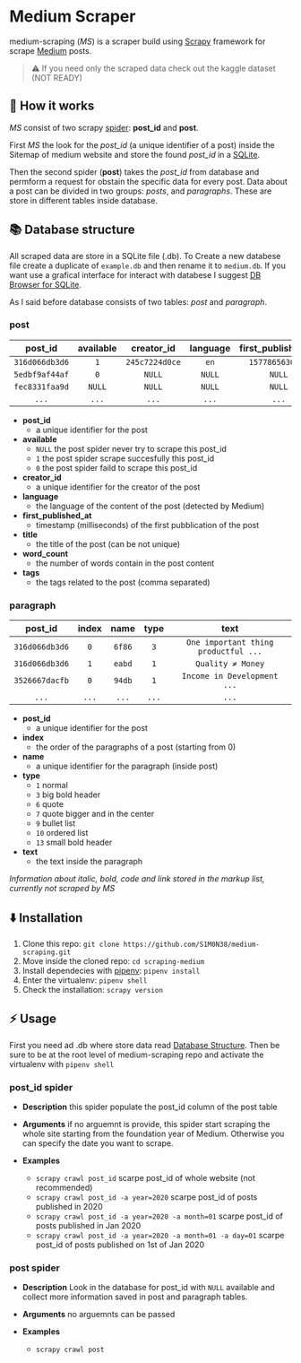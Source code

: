 # Medium Scraper

medium-scraping (*MS*) is a scraper build using [Scrapy](https://scrapy.org/)
framework for scrape [Medium](https://medium.com/) posts.

> :warning: If you need only the scraped data check out the kaggle dataset (NOT READY)

## :wrench: How it works

*MS* consist of two scrapy [spider](https://docs.scrapy.org/en/latest/topics/spiders.html):
**post_id** and **post**.

First *MS* the look for the *post_id* (a unique identifier of a post) inside the
Sitemap of medium website and store the found *post_id* in a
[SQLite](https://sqlite.org/index.html).

Then the second spider (**post**) takes the *post_id* from database and permform
a request for obstain the specific data for every post. Data about a post can
be divided in two groups: *posts*, and *paragraphs*. These are store in
different tables inside database.

## :books: Database structure

All scraped data are store in a SQLite file (.db).
To Create a new databese file create a duplicate of `example.db` and
then rename it to `medium.db`. If you want use a grafical interface for interact
with databese I suggest [DB Browser for SQLite](https://sqlitebrowser.org/).

As I said before database consists of two tables: *post* and *paragraph*.

### post

| post_id        | available | creator_id     | language | first_published_at | title      | word_count | tags      |
| :------------: |:---------:| :-------------:| :------: | :----------------: | :--------: | :--------: | :---------:
| `316d066db3d6` | `1`       | `245c7224d0ce` | `en`     | `1577865630099`    | `Intro...` | `4231`     | `cow,dog` |
| `5edbf9af44af` | `0`       | `NULL`         | `NULL`   | `NULL`             | `NULL`     | `NULL`     | `NULL`    |
| `fec8331faa9d` | `NULL`    | `NULL`         | `NULL`   | `NULL`             | `NULL`     | `NULL`     | `NULL`    |
| `...`          | `...`     | `...`          | `...`    | `...`              | `...`      | `...`      | `...`     |

- **post_id**
  - a unique identifier for the post
- **available**
  - `NULL` the post spider never try to scrape this post_id
  - `1` the post spider scrape succesfully this post_id
  - `0` the post spider faild to scrape this post_id
- **creator_id**
  - a unique identifier for the creator of the post
- **language**
  - the language of the content of the post (detected by Medium)
- **first_published_at**
  - timestamp (milliseconds) of the first pubblication of the post
- **title**
  - the title of the post (can be not unique)
- **word_count**
  - the number of words contain in the post content
- **tags**
  - the tags related to the post (comma separated)

### paragraph

| post_id        | index | name   | type  | text                                 |
| :------------: |:-----:|:------:| :----:| :----------------------------------: |
| `316d066db3d6` | `0`   | `6f86` | `3`   | `One important thing productful ...` |
| `316d066db3d6` | `1`   | `eabd` | `1`   | `Quality ≠ Money`                    |
| `3526667dacfb` | `0`   | `94db` | `1`   | `Income in Development ...`          |
| `...`          | `...` | `...`  | `...` | `...`                                |

- **post_id**
  - a unique identifier for the post
- **index**
  - the order of the paragraphs of a post (starting from 0)
- **name**
  - a unique identifier for the paragraph (inside post)
- **type**
  - `1` normal
  - `3` big bold header
  - `6` quote
  - `7` quote bigger and in the center
  - `9` bullet list
  - `10` ordered list
  - `13` small bold header
- **text**
  - the text inside the paragraph

*Information about italic, bold, code and link stored in the markup list,
currently not scraped by MS*

## :arrow_down: Installation

1. Clone this repo: `git clone https://github.com/S1M0N38/medium-scraping.git`
2. Move inside the cloned repo: `cd scraping-medium`
3. Install dependecies with [pipenv](https://pipenv.readthedocs.io/en/latest/):
   `pipenv install`
4. Enter the virtualenv: `pipenv shell`
5. Check the installation: `scrapy version`

## :zap: Usage

First you need ad .db where store data read
[Database Structure](https://github.com/S1M0N38/medium-scraping#books-database-structure).
Then be sure to be at the root level of medium-scraping repo and activate
the virtualenv with `pipenv shell`

### post_id spider

- **Description** this spider populate the post_id column of the post table

- **Arguments** if no arguemnt is provide, this spider start scraping the whole
  site starting from the foundation year of Medium. Otherwise you can specify
  the date you want to scrape.

- **Examples**
  - `scrapy crawl post_id`
    scarpe post_id of whole website (not recommended)
  - `scrapy crawl post_id -a year=2020`
    scarpe post_id of posts published in 2020
  - `scrapy crawl post_id -a year=2020 -a month=01`
    scarpe post_id of posts published in Jan 2020
  - `scrapy crawl post_id -a year=2020 -a month=01 -a day=01`
    scarpe post_id of posts published on 1st of Jan 2020

### post spider

- **Description** Look in the database for post_id with `NULL` available and
  collect more information saved in post and paragraph tables.

- **Arguments** no arguemnts can be passed

- **Examples**
  - `scrapy crawl post`
